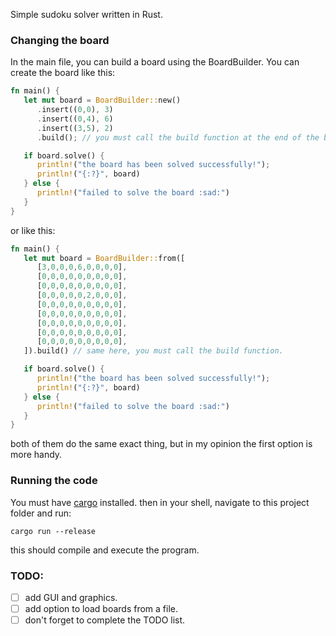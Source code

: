 Simple sudoku solver written in Rust. 

### Changing the board
In the main file, you can build a board using the BoardBuilder.
You can create the board like this:
```rust
fn main() {
   let mut board = BoardBuilder::new()
      .insert((0,0), 3)
      .insert((0,4), 6)
      .insert((3,5), 2)
      .build(); // you must call the build function at the end of the building process.

   if board.solve() {
      println!("the board has been solved successfully!");
      println!("{:?}", board)
   } else {
      println!("failed to solve the board :sad:")
   }
}
```

or like this:
```rust
fn main() {
   let mut board = BoardBuilder::from([
      [3,0,0,0,6,0,0,0,0],
      [0,0,0,0,0,0,0,0,0],
      [0,0,0,0,0,0,0,0,0],
      [0,0,0,0,0,2,0,0,0],
      [0,0,0,0,0,0,0,0,0],
      [0,0,0,0,0,0,0,0,0],
      [0,0,0,0,0,0,0,0,0],
      [0,0,0,0,0,0,0,0,0],
      [0,0,0,0,0,0,0,0,0],
   ]).build() // same here, you must call the build function.

   if board.solve() {
      println!("the board has been solved successfully!");
      println!("{:?}", board)
   } else {
      println!("failed to solve the board :sad:")
   }
}
```

both of them do the same exact thing, but in my opinion the first option is more handy.

### Running the code
You must have [cargo](https://doc.rust-lang.org/cargo/getting-started/installation.html) installed.
then in your shell, navigate to this project folder and run:
```shell
cargo run --release
```
this should compile and execute the program.

### TODO:
   - [ ] add GUI and graphics.
   - [ ] add option to load boards from a file.
   - [ ] don't forget to complete the TODO list.
